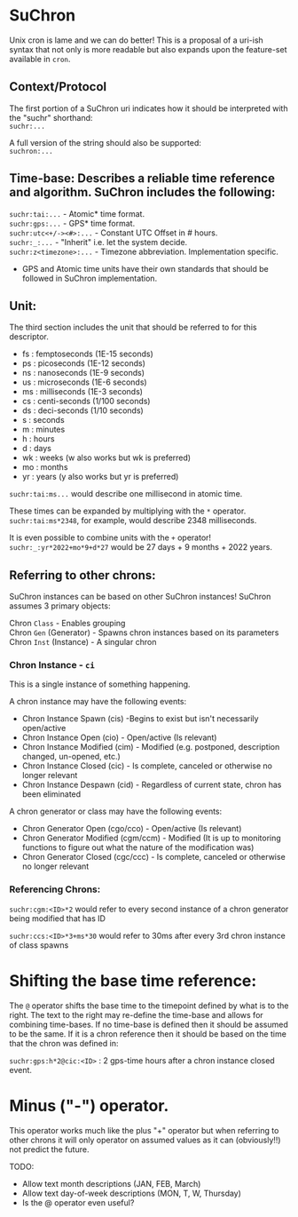 # SuChron
Unix cron is lame and we can do better! This is a proposal of a uri-ish syntax that not only is more readable but also expands upon the feature-set available in `cron`.

## Context/Protocol

The first portion of a SuChron uri indicates how it should be interpreted with the "suchr" shorthand:  
`suchr:...`  

A full version of the string should also be supported:  
`suchron:...`

## Time-base: Describes a reliable time reference and algorithm. SuChron includes the following:

`suchr:tai:...` - Atomic* time format.  
`suchr:gps:...` - GPS* time format.  
`suchr:utc<+/-><#>:...` - Constant UTC Offset in # hours.  
`suchr:_:...` - "Inherit" i.e. let the system decide.  
`suchr:z<timezone>:...` - Timezone abbreviation. Implementation specific.  

* GPS and Atomic time units have their own standards that should be followed in SuChron implementation.

## Unit:

The third section includes the unit that should be referred to for this descriptor.  
- fs : femptoseconds (1E-15 seconds)  
- ps : picoseconds (1E-12 seconds)  
- ns : nanoseconds (1E-9 seconds)  
- us : microseconds (1E-6 seconds)  
- ms : milliseconds (1E-3 seconds)  
- cs : centi-seconds (1/100 seconds)  
- ds : deci-seconds (1/10 seconds)  
- s : seconds  
- m : minutes  
- h : hours  
- d : days  
- wk : weeks (w also works but wk is preferred)  
- mo : months  
- yr : years (y also works but yr is preferred)  

`suchr:tai:ms...` would describe one millisecond in atomic time.  

These times can be expanded by multiplying with the `*` operator. `suchr:tai:ms*2348`, for example, would describe 2348 milliseconds.

It is even possible to combine units with the `+` operator! `suchr:_:yr*2022+mo*9+d*27` would be 27 days + 9 months + 2022 years.

## Referring to other chrons:  
SuChron instances can be based on other SuChron instances! SuChron assumes 3 primary objects:  

Chron `Class` - Enables grouping  
Chron `Gen` (Generator) - Spawns chron instances based on its parameters  
Chron `Inst` (Instance) - A singular chron  

### Chron Instance - `ci`
This is a single instance of something happening. 

A chron instance may have the following events:
- Chron Instance Spawn (cis) -Begins to exist but isn't necessarily open/active
- Chron Instance Open (cio) - Open/active (Is relevant)
- Chron Instance Modified (cim) - Modified (e.g. postponed, description changed, un-opened, etc.)
- Chron Instance Closed (cic) - Is complete, canceled or otherwise no longer relevant
- Chron Instance Despawn (cid) - Regardless of current state, chron has been eliminated

A chron generator or class may have the following events:
- Chron Generator Open (cgo/cco) - Open/active (Is relevant)
- Chron Generator Modified (cgm/ccm) - Modified (It is up to monitoring functions to figure out what the nature of the modification was)
- Chron Generator Closed (cgc/ccc) - Is complete, canceled or otherwise no longer relevant

### Referencing Chrons:  
`suchr:cgm:<ID>*2` would refer to every second instance of a chron generator being modified that has ID <ID>
  
`suchr:ccs:<ID>*3+ms*30` would refer to 30ms after every 3rd chron instance of class <ID> spawns
  
# Shifting the base time reference:
  
The `@` operator shifts the base time to the timepoint defined by what is to the right. The text to the right may re-define the time-base and allows for combining time-bases. If no time-base is defined then it should be assumed to be the same. If it is a chron reference then it should be based on the time that the chron was defined in:

`suchr:gps:h*2@cic:<ID>` : 2 gps-time hours after a chron instance closed event.
  
# Minus ("-") operator. 

This operator works much like the plus "+" operator but when referring to other chrons it will only operator on assumed values as it can (obviously!!) not predict the future.

TODO:
- Allow text month descriptions (JAN, FEB, March)
- Allow text day-of-week descriptions (MON, T, W, Thursday)
- Is the @ operator even useful? 
